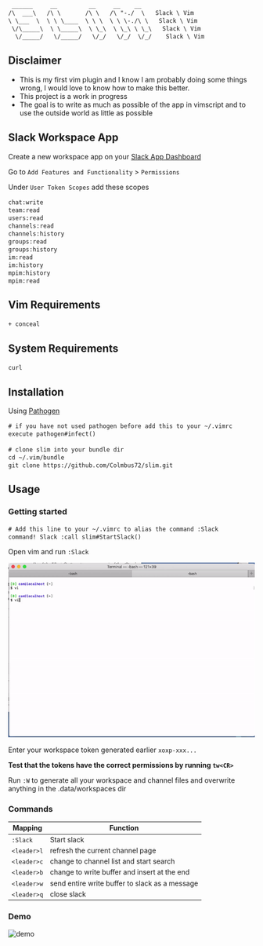  ```
  ______     __         __     __    __   
/\  ___\   /\ \       /\ \   /\ "-./  \   Slack \ Vim
\ \___  \  \ \ \____  \ \ \  \ \ \-./\ \   Slack \ Vim
  \/\_____\  \ \_____\  \ \_\  \ \_\ \ \_\   Slack \ Vim
   \/_____/   \/_____/   \/_/   \/_/  \/_/    Slack \ Vim
```

## Disclaimer
* This is my first vim plugin and I know I am probably doing some things wrong, I would love to know how to make this better.
* This project is a work in progress 
* The goal is to write as much as possible of the app in vimscript and to use the outside world as little as possible

## Slack Workspace App

Create a new workspace app on your [Slack App Dashboard](https://api.slack.com/apps)

Go to `Add Features and Functionality` > `Permissions`

Under `User Token Scopes` add these scopes

```    
chat:write
team:read
users:read
channels:read
channels:history
groups:read
groups:history
im:read
im:history
mpim:history
mpim:read
```

## Vim Requirements

`+ conceal`

## System Requirements

`curl`

## Installation

Using [Pathogen](https://github.com/tpope/vim-pathogen)
    
    # if you have not used pathogen before add this to your ~/.vimrc
    execute pathogen#infect()

    # clone slim into your bundle dir
    cd ~/.vim/bundle
    git clone https://github.com/Colmbus72/slim.git

## Usage

### Getting started

    # Add this line to your ~/.vimrc to alias the command :Slack
    command! Slack :call slim#StartSlack()

Open vim and run `:Slack`

![login_demo](login_demo.gif)

Enter your workspace token generated earlier `xoxp-xxx...`

**Test that the tokens have the correct permissions by running `tw<CR>`**

Run `:W` to generate all your workspace and channel files and overwrite anything in the .data/workspaces dir

### Commands

Mapping | Function 
--- | --- 
`:Slack` | Start slack
`<leader>l` | refresh the current channel page
`<leader>c` | change to channel list and start search
`<leader>b` | change to write buffer and insert at the end
`<leader>w` | send entire write buffer to slack as a message
`<leader>q` | close slack

### Demo
![demo](https://media.giphy.com/media/lQBy7C2NlWMVtCeeAF/giphy.gif)

